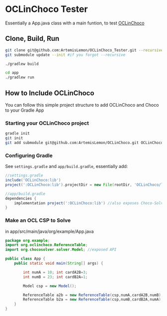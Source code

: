 # OCLinChoco Tester

Essentially a App.java class with a main funtion, to test [OCLinChoco](https://github.com/ArtemisLemon/OCLinChoco)

## Clone, Build, Run
```bash
git clone git@github.com:ArtemisLemon/OCLinChoco_Tester.git --recursive
git submodule update --init #if you forgot --recursive

./gradlew build

cd app
./gradlew run
```

## How to Include OCLinChoco
You can follow this simple project structure to add OCLinChoco and Choco to your Gradle App

### Starting your OCLinChoco project
```bash
gradle init
git init
git add submodule git@github.com:ArtemisLemon/OCLinChoco.git OCLinChoco
```

### Configuring Gradle
See `settings.gradle` and `app/build.gradle`, essentially add:
```groovy
//settings.gradle
include('OCLinChoco:lib')
project(':OCLinChoco:lib').projectDir = new File(rootDir, 'OCLinChoco/lib')
```

```groovy
//app/build.gradle
dependencies {
    implementation project(':OCLinChoco:lib') //also exposes Choco-Solver API
}
```

### Make an OCL CSP to Solve
in app/src/main/java/org/example/App.java
```java
package org.example;
import org.oclinchoco.ReferenceTable;
import org.chocosolver.solver.Model; //exposed API

public class App {
    public static void main(String[] args) {

        int numA = 10; int cardA2B=3;
        int numB = 23; int cardB2A=1;

        Model csp = new Model();

        ReferenceTable a2b = new ReferenceTable(csp,numA,cardA2B,numB);
        ReferenceTable b2a = new ReferenceTable(csp,numB,cardB2A,numA);
    }
}
```